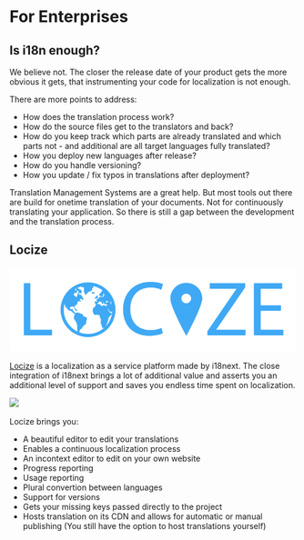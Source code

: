 # For Enterprises

## Is i18n enough?

We believe not. The closer the release date of your product gets the more obvious it gets, that instrumenting your code for localization is not enough.

There are more points to address:

* How does the translation process work?
* How do the source files get to the translators and back?
* How do you keep track which parts are already translated and which parts not - and additional are all target languages fully translated?
* How you deploy new languages after release?
* How do you handle versioning?
* How you update / fix typos in translations after deployment?

Translation Management Systems are a great help. But most tools out there are build for onetime translation of your documents. Not for continuously translating your application. So there is still a gap between the development and the translation process.

## Locize

![](../.gitbook/assets/locize.png)

[Locize](http://locize.com/?utm_source=i18next_com&utm_medium=gitbook) is a localization as a service platform made by i18next. The close integration of i18next brings a lot of additional value and asserts you an additional level of support and saves you endless time spent on localization.

![](../.gitbook/assets/locize_recap_big_low.gif)

Locize brings you:

* A beautiful editor to edit your translations
* Enables a continuous localization process
* An incontext editor to edit on your own website
* Progress reporting
* Usage reporting
* Plural convertion between languages
* Support for versions
* Gets your missing keys passed directly to the project
* Hosts translation on its CDN and allows for automatic or manual publishing \(You still have the option to host translations yourself\)

